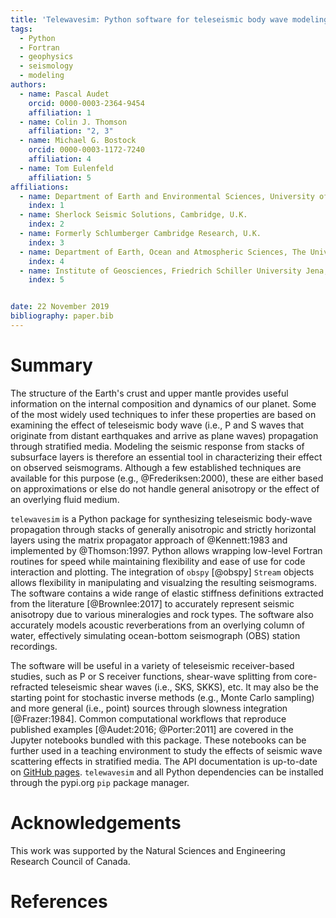 ```yaml
---
title: 'Telewavesim: Python software for teleseismic body wave modeling'
tags:
  - Python
  - Fortran
  - geophysics
  - seismology
  - modeling
authors:
  - name: Pascal Audet
    orcid: 0000-0003-2364-9454
    affiliation: 1
  - name: Colin J. Thomson
    affiliation: "2, 3"
  - name: Michael G. Bostock
    orcid: 0000-0003-1172-7240
    affiliation: 4
  - name: Tom Eulenfeld
    affiliation: 5
affiliations:
  - name: Department of Earth and Environmental Sciences, University of Ottawa, Canada
    index: 1
  - name: Sherlock Seismic Solutions, Cambridge, U.K.
    index: 2
  - name: Formerly Schlumberger Cambridge Research, U.K.
    index: 3
  - name: Department of Earth, Ocean and Atmospheric Sciences, The University of British Columbia, Canada
    index: 4
  - name: Institute of Geosciences, Friedrich Schiller University Jena, Germany
    index: 5


date: 22 November 2019
bibliography: paper.bib
---
```


# Summary

The structure of the Earth's crust and upper mantle provides useful information on the 
internal composition and dynamics of our planet. Some of the most widely used techniques
to infer these properties are based on examining the effect of teleseismic body wave 
(i.e., P and S waves that originate from distant earthquakes and arrive as plane waves)
propagation through stratified media. Modeling the 
seismic response from stacks of subsurface layers is therefore an essential tool in 
characterizing their effect on observed seismograms. Although a few established techniques
are available for this purpose (e.g., @Frederiksen:2000), these are either based on 
approximations or else do not handle general anisotropy or the effect of an overlying
fluid medium.

``telewavesim`` is a Python package for synthesizing teleseismic 
body-wave propagation through stacks of generally anisotropic and strictly horizontal 
layers using the matrix propagator approach of @Kennett:1983 and implemented by
@Thomson:1997. Python 
allows wrapping low-level Fortran routines for speed while maintaining flexibility
and ease of use for code interaction and plotting. The integration of ``obspy`` 
[@obspy] ``Stream`` objects allows flexibility in manipulating and visualzing 
the resulting seismograms. The software contains a wide range of elastic stiffness 
definitions extracted from the literature [@Brownlee:2017] to accurately represent 
seismic anisotropy due to various mineralogies and rock types. The software also 
accurately models acoustic reverberations from an overlying column of water, 
effectively simulating ocean-bottom seismograph (OBS) station recordings. 

The software will be useful in a variety of teleseismic receiver-based studies, 
such as P or S receiver functions, shear-wave splitting from 
core-refracted teleseismic shear waves (i.e., SKS, SKKS), etc. It may also be the 
starting point for stochastic inverse methods (e.g., Monte Carlo sampling) and more
general (i.e., point) sources through slowness integration [@Frazer:1984]. Common 
computational workflows that reproduce published examples [@Audet:2016; @Porter:2011] 
are covered in the Jupyter notebooks bundled with this package. These notebooks 
can be further used in a teaching environment to study the effects of seismic wave 
scattering effects in stratified media. The API documentation is up-to-date on 
[GitHub pages](https://paudetseis.github.io/Telewavesim/). `telewavesim` and all Python
dependencies can be installed through the pypi.org `pip` package manager.

# Acknowledgements

This work was supported by the Natural Sciences and Engineering Research Council of Canada.

# References